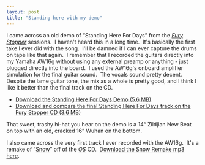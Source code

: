 ```yaml
---
layout: post
title: "Standing here with my demo"
---
```


<p>I came across an old demo of &#8220;Standing Here For Days&#8221;&nbsp;from the <em><a href="http://kindohm.com/archive/2005/05/17/FuryStopper.aspx">Fury Stopper</a></em> sessions.&nbsp; I haven't heard this in a long time.&nbsp; It's basically the first take I ever did with the song.&nbsp; I'll be damned if I can ever capture the drums on tape like that again.&nbsp; I remember that I recorded the guitars directly into my Yamaha AW16g without using any external preamp or anything - just plugged directly into the board.&nbsp; I used the AW16g's onboard amplifier simulation for the final guitar sound.&nbsp; The vocals sound pretty decent.&nbsp; Despite the lame guitar tone, the mix as a whole is pretty good, and I think I like it better than the final track on the CD.</p>
<ul> 
<li><a href="http://wss.kindohm.com/Fury%20Stopper/Demos%20and%20B-Sides/Kindohm.Fury%20Stopper%20-%20Demos%20and%20B%20Sides%20-%20Standing%20Here%20For%20Days%20-%20Original%20Demo.mp3">Download the Standing Here For Days Demo (5.6 MB)</a>  </li>
<li><a href="http://wss.kindohm.com/Fury%20Stopper/Kindohm-Fury%20Stopper-11-Standing%20Here%20For%20Days.mp3">Download and compare the final Standing Here For Days track on the Fury Stopper CD (3.6 MB)</a></li></ul> 
<p>That sweet, trashy hi-hat you hear on the demo is a 14&#8220; Zildjian New Beat on top with an old, cracked 16&#8220; Wuhan on the bottom.&nbsp; </p>
<p>I also came across the very first track I ever recorded with the AW16g.&nbsp; It's a remake of &#8220;<a href="http://wss.kindohm.com/OS/Kindohm-OS-12-Snow.mp3">Snow</a>&#8221; off of the <em><a href="http://kindohm.com/archive/2005/05/17/OS.aspx">OS</a> </em>CD.&nbsp; <a href="http://wss.kindohm.com/Basic/Demos,%20B-Sides/Kindohm.Basic%20-%20Demos,%20B%20Sides.06.Snow%20-%20AW16g%20Mix.mp3">Download the Snow Remake mp3 here</a>.&nbsp; </p>
 

